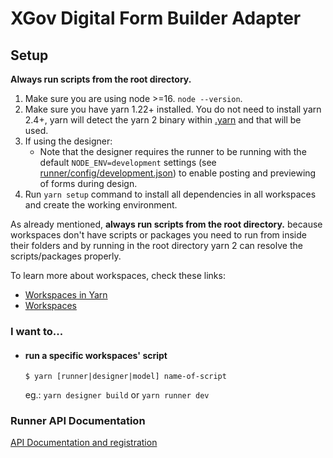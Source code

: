 # XGov Digital Form Builder Adapter

## Setup

**Always run scripts from the root directory.**



1. Make sure you are using node >=16. `node --version`.
2. Make sure you have yarn 1.22+ installed. You do not need to install yarn 2.4+, yarn will detect the yarn 2 binary within [.yarn](./.yarn) and that will be used.
3. If using the designer:
   - Note that the designer requires the runner to be running with the default `NODE_ENV=development` settings (see [runner/config/development.json](https://github.com/XGovFormBuilder/digital-form-builder/tree/main/runner/config/development.json)) to enable posting and previewing of forms during design.
4. Run `yarn setup` command to install all dependencies in all workspaces and create the working environment.


As already mentioned, **always run scripts from the root directory.** because workspaces don't have scripts or packages you need to run from inside their folders and by running in the root directory yarn 2 can resolve the scripts/packages properly.

To learn more about workspaces, check these links:

- [Workspaces in Yarn](https://classic.yarnpkg.com/blog/2017/08/02/introducing-workspaces/)
- [Workspaces](https://classic.yarnpkg.com/en/docs/workspaces)

### I want to...

- #### run a specific workspaces' script

  `$ yarn [runner|designer|model] name-of-script`

  eg.: `yarn designer build` or `yarn runner dev`


### Runner API Documentation

[API Documentation and registration](runner/src/server/plugins/engine/api/API-README.md)


